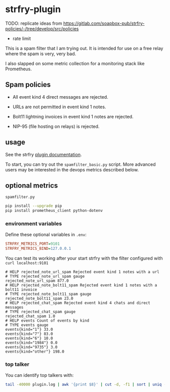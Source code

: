 # strfry-plugin

TODO: replicate ideas from https://gitlab.com/soapbox-pub/strfry-policies/-/tree/develop/src/policies
* rate limit

This is a spam filter that I am trying out. It is intended for use on a free relay where the spam is very, very bad.

I also slapped on some metric collection for a monitoring stack like Prometheus.

## Spam policies

* All event kind 4 direct messages are rejected.

* URLs are not permitted in event kind 1 notes.

* Bolt11 lightning invoices in event kind 1 notes are rejected.

* NIP-95 (file hosting on relays) is rejected.

## usage

See the strfry [plugin documentation](https://github.com/hoytech/strfry/blob/master/docs/plugins.md).

To start, you can try out the `spamfilter_basic.py` script. More advanced users may be interested in the devops metrics described below.

## optional metrics

`spamfilter.py`

```bash
pip install --upgrade pip
pip install prometheus_client python-dotenv
```

### environment variables

Define these optional variables in `.env`:

```ini
STRFRY_METRICS_PORT=9101
STRFRY_METRICS_BIND=127.0.0.1
```

You can test its working after your start strfry with the filter configured with `curl localhost:9101`

```prometheus
# HELP rejected_note_url_spam Rejected event kind 1 notes with a url
# TYPE rejected_note_url_spam gauge
rejected_note_url_spam 877.0
# HELP rejected_note_bolt11_spam Rejected event kind 1 notes with a bolt11 invoice
# TYPE rejected_note_bolt11_spam gauge
rejected_note_bolt11_spam 23.0
# HELP rejected_chat_spam Rejected event kind 4 chats and direct messages
# TYPE rejected_chat_spam gauge
rejected_chat_spam 1.0
# HELP events Count of events by kind
# TYPE events gauge
events{kind="1"} 33.0
events{kind="7"} 83.0
events{kind="6"} 10.0
events{kind="1984"} 0.0
events{kind="9735"} 3.0
events{kind="other"} 198.0
```

### top talker

You can identify top talkers with:

```bash
tail -40000 plugin.log | awk '{print $8}' | cut -d, -f1 | sort | uniq -c | sort -nr | head
```
